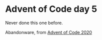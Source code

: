 # Advent of Code day 5

Never done this one before.

Abandonware, from [Advent of Code 2020](https://adventofcode.com/2020/day/5)


